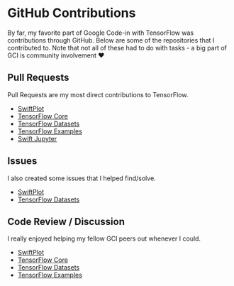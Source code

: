 # GitHub Contributions

By far, my favorite part of Google Code-in with TensorFlow was contributions through GitHub. Below are some of the repositories that I contributed to. Note that not all of these had to do with tasks - a big part of GCI is community involvement :heart:

## Pull Requests
Pull Requests are my most direct contributions to TensorFlow.
- [SwiftPlot](https://github.com/KarthikRIyer/swiftplot/pulls/WilliamHYZhang)
- [TensorFlow Core](https://github.com/tensorflow/tensorflow/pulls/WilliamHYZhang)
- [TensorFlow Datasets](https://github.com/tensorflow/datasets/pulls/WilliamHYZhang)
- [TensorFlow Examples](https://github.com/tensorflow/examples/pulls/WilliamHYZhang)
- [Swift Jupyter](https://github.com/google/swift-jupyter/pulls/WilliamHYZhang)

## Issues
I also created some issues that I helped find/solve.
- [SwiftPlot](https://github.com/KarthikRIyer/swiftplot/issues/WilliamHYZhang)
- [TensorFlow Datasets](https://github.com/tensorflow/datasets/issues/WilliamHYZhang)

## Code Review / Discussion
I really enjoyed helping my fellow GCI peers out whenever I could.
- [SwiftPlot](https://github.com/KarthikRIyer/swiftplot/pulls?utf8=%E2%9C%93&q=commenter%3AWilliamHYZhang+-author%3AWilliamHYZhang)
- [TensorFlow Core](https://github.com/tensorflow/tensorflow/pulls?utf8=%E2%9C%93&q=commenter%3AWilliamHYZhang+-author%3AWilliamHYZhang)
 - [TensorFlow Datasets](https://github.com/tensorflow/datasets/pulls?utf8=%E2%9C%93&q=commenter%3AWilliamHYZhang+-author%3AWilliamHYZhang)
 - [TensorFlow Examples](https://github.com/tensorflow/examples/pulls?utf8=%E2%9C%93&q=commenter%3AWilliamHYZhang+-author%3AWilliamHYZhang)
